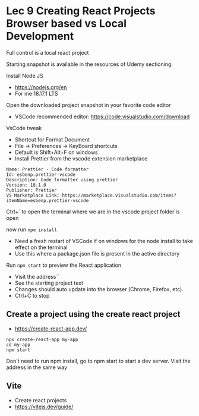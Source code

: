 # Lec 9 Creating React Projects Browser based vs Local Development

Full control is a local react project

Starting snapshot is available in the resources of Udemy sectioning.

Install Node JS
* https://nodejs.org/en
* For me 18.17.1 LTS

Open the downloaded project snapshot in your favorite code editor
* VSCode recommended editor: https://code.visualstudio.com/download

VsCode tweak
* Shortcut for Format Document
* File -> Preferences -> KeyBoard shortcuts
* Default is Shift+Alt+F on windows
* Install Prettier from the vscode extension marketplace

```
Name: Prettier - Code formatter
Id: esbenp.prettier-vscode
Description: Code formatter using prettier
Version: 10.1.0
Publisher: Prettier
VS Marketplace Link: https://marketplace.visualstudio.com/items?itemName=esbenp.prettier-vscode
```

Ctrl+` to open the terminal where we are in the vscode project folder is open

now run `npm install`
* Need a fresh restart of VSCode if on windows for the node install to take effect on the terminal
* Use this where a package.json file is present in the active directory

Run `npm start` to preview the React application
* Visit the address``
* See the starting project text
* Changes should auto update into the browser (Chrome, Firefox, etc)
* Ctrl+C to stop

## Create a project using the create react project
* https://create-react-app.dev/

```shell
npx create-react-app my-app
cd my-app
npm start
```

Don't need to run npm install, go to npm start to start a dev server. Visit the address in the same way

## Vite
* Create react projects
* https://vitejs.dev/guide/
